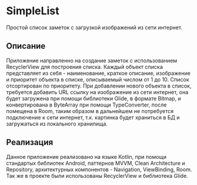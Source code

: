  SimpleList
 ======
 Простой список заметок с загрузкой изображений из сети интернет.
 
 Описание
 -------
 Приложение направленно на создание заметок с использованием RecyclerView для построения списка. Каждый объект списка представляет из себя - наименование, краткое описание,
изображение и приоритет объекта в списке, описываемый числом от 1 до 10. Список отсортирован по приоритету.
 При добавлении нового объекта в список, требуется добавить URL ссылку на изображение из сети интернет, она будет загружена при помощи библиотеки Glide, в формате Bitmap,
и конвертирована в ByteArray при помощи TypeConverter, после помещена в Room, таким образом в дальнейшем не потребуется подключение к сети интернет, т.к. картинка будет
храниться в БД и загружаться из локального хранилища.
 
 Реализация
 -------
 Данное приложение реализовано на языке Kotlin, при помощи стандартых библиотек Android, паттернов MVVM, Clean Architecture и Repository, архитектурных компонентов -
Navigation, ViewBinding, Room. Так же в проекте были использованы RecyclerView и библиотека Glide.

